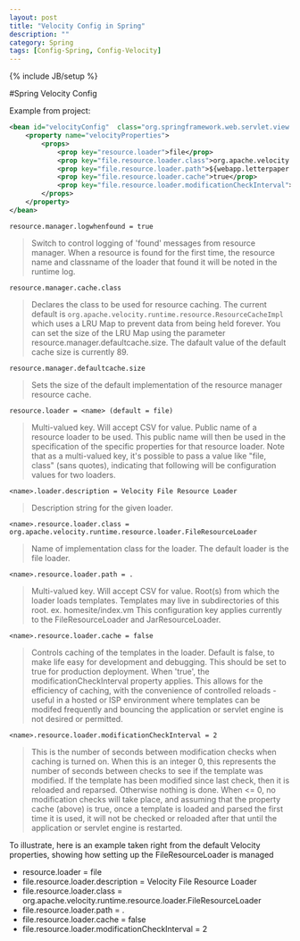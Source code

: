 ```yaml
---
layout: post
title: "Velocity Config in Spring"
description: ""
category: Spring
tags: [Config-Spring, Config-Velocity]
---
```

{% include JB/setup %}

#Spring Velocity Config

Example from project: 

```xml
<bean id="velocityConfig"  class="org.springframework.web.servlet.view.velocity.VelocityConfigurer">
	<property name="velocityProperties">
		<props>
			<prop key="resource.loader">file</prop>
			<prop key="file.resource.loader.class">org.apache.velocity.runtime.resource.loader.FileResourceLoader</prop>
			<prop key="file.resource.loader.path">${webapp.letterpaper.root}/WEB-INF/vm</prop>
			<prop key="file.resource.loader.cache">true</prop>
			<prop key="file.resource.loader.modificationCheckInterval">300</prop>
		</props>
	</property>
</bean>
```

`resource.manager.logwhenfound = true`

> Switch to control logging of 'found' messages from resource manager. When a resource is found for the first time, the resource name and classname of the loader that found it will be noted in the runtime log.

`resource.manager.cache.class`

> Declares the class to be used for resource caching. The current default is `org.apache.velocity.runtime.resource.ResourceCacheImpl ` which uses a LRU Map to prevent data from being held forever. You can set the size of the LRU Map using the parameter resource.manager.defaultcache.size. The dafault value of the default cache size is currently 89.

`resource.manager.defaultcache.size`

> Sets the size of the default implementation of the resource manager resource cache.

`resource.loader = <name> (default = file)`

> Multi-valued key. Will accept CSV for value. Public name of a resource loader to be used. This public name will then be used in the specification of the specific properties for that resource loader. Note that as a multi-valued key, it's possible to pass a value like "file, class" (sans quotes), indicating that following will be configuration values for two loaders.

`<name>.loader.description = Velocity File Resource Loader`

> Description string for the given loader.

`<name>.resource.loader.class = org.apache.velocity.runtime.resource.loader.FileResourceLoader`

> Name of implementation class for the loader. The default loader is the file loader.

`<name>.resource.loader.path = .`

> Multi-valued key. Will accept CSV for value. Root(s) from which the loader loads templates. Templates may live in subdirectories of this root. ex. homesite/index.vm This configuration key applies currently to the FileResourceLoader and JarResourceLoader.

`<name>.resource.loader.cache = false`

> Controls caching of the templates in the loader. Default is false, to make life easy for development and debugging. This should be set to true for production deployment. When 'true', the modificationCheckInterval property applies. This allows for the efficiency of caching, with the convenience of controlled reloads - useful in a hosted or ISP environment where templates can be modifed frequently and bouncing the application or servlet engine is not desired or permitted.

`<name>.resource.loader.modificationCheckInterval = 2`

> This is the number of seconds between modification checks when caching is turned on. When this is an integer 0, this represents the number of seconds between checks to see if the template was modified. If the template has been modified since last check, then it is reloaded and reparsed. Otherwise nothing is done. When <= 0, no modification checks will take place, and assuming that the property cache (above) is true, once a template is loaded and parsed the first time it is used, it will not be checked or reloaded after that until the application or servlet engine is restarted.

To illustrate, here is an example taken right from the default Velocity properties, showing how setting up the FileResourceLoader is managed

- resource.loader = file
- file.resource.loader.description = Velocity File Resource Loader
- file.resource.loader.class = org.apache.velocity.runtime.resource.loader.FileResourceLoader
- file.resource.loader.path = .
- file.resource.loader.cache = false
- file.resource.loader.modificationCheckInterval = 2

